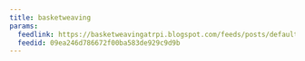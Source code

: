 ```yaml
---
title: basketweaving
params:
  feedlink: https://basketweavingatrpi.blogspot.com/feeds/posts/default?alt=rss
  feedid: 09ea246d786672f00ba583de929c9d9b
---
```

